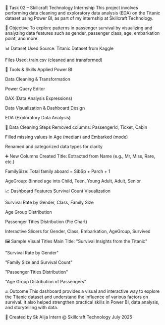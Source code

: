 📌 Task 02 – Skillcraft Technology Internship
This project involves performing data cleaning and exploratory data analysis (EDA) on the Titanic dataset using Power BI, as part of my internship at Skillcraft Technology.

🧠 Objective
To explore patterns in passenger survival by visualizing and analyzing data features such as gender, passenger class, age, embarkation point, and more.

📊 Dataset Used
Source: Titanic Dataset from Kaggle

Files Used: train.csv (cleaned and transformed)

🔧 Tools & Skills Applied
Power BI

Data Cleaning & Transformation

Power Query Editor

DAX (Data Analysis Expressions)

Data Visualization & Dashboard Design

EDA (Exploratory Data Analysis)

🧹 Data Cleaning Steps
Removed columns: PassengerId, Ticket, Cabin

Filled missing values in Age (median) and Embarked (mode)

Renamed and categorized data types for clarity

➕ New Columns Created
Title: Extracted from Name (e.g., Mr, Miss, Rare, etc.)

FamilySize: Total family aboard = SibSp + Parch + 1

AgeGroup: Binned age into Child, Teen, Young Adult, Adult, Senior

📈 Dashboard Features
Survival Count Visualization

Survival Rate by Gender, Class, Family Size

Age Group Distribution

Passenger Titles Distribution (Pie Chart)

Interactive Slicers for Gender, Class, Embarkation, AgeGroup, Survived

🖼 Sample Visual Titles
Main Title: "Survival Insights from the Titanic"

"Survival Rate by Gender"

"Family Size and Survival Count"

"Passenger Titles Distribution"

"Age Group Distribution of Passengers"

🔚 Outcome
This dashboard provides a visual and interactive way to explore the Titanic dataset and understand the influence of various factors on survival. It also helped strengthen practical skills in Power BI, data analysis, and storytelling with data.

👤 Created by
Sk Alija
Intern @ Skillcraft Technology
July 2025
